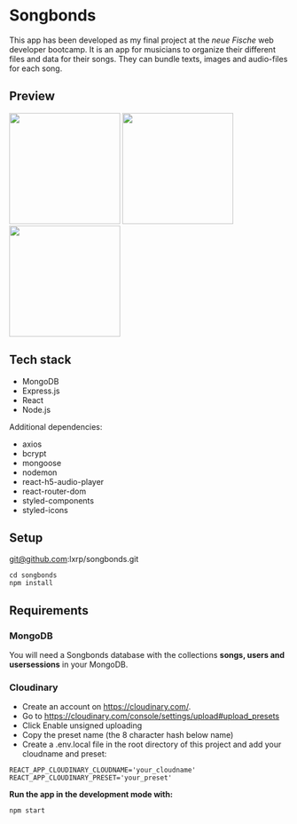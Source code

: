 # Songbonds

This app has been developed as my final project at the *neue Fische* web developer bootcamp.
It is an app for musicians to organize their different files and data for their songs. They can bundle texts, images and audio-files for each song. 


## Preview

<p>
<img src="https://res.cloudinary.com/songbonds/image/upload/v1572295456/GitHub-Pics/q0d1a9s8kbmd2bopvw2r.png" width="200">
<img src="https://res.cloudinary.com/songbonds/image/upload/v1572295457/GitHub-Pics/wec06tsxkkwia0vjiwtt.png" width="200">
<img src="https://res.cloudinary.com/songbonds/image/upload/v1572295462/GitHub-Pics/kcev0bn8cnyxwcp715ld.png" width="200">
</p>

## Tech stack

   * MongoDB
   * Express.js
   * React
   * Node.js

Additional dependencies:

  * axios
  * bcrypt
  * mongoose
  * nodemon
  * react-h5-audio-player
  * react-router-dom
  * styled-components
  * styled-icons

## Setup

git@github.com:lxrp/songbonds.git

```
cd songbonds
npm install
```


## Requirements

### MongoDB

You will need a Songbonds database with the collections **songs, users and usersessions** in your MongoDB. 

### Cloudinary

* Create an account on https://cloudinary.com/.
* Go to https://cloudinary.com/console/settings/upload#upload_presets
* Click Enable unsigned uploading
* Copy the preset name (the 8 character hash below name)
* Create a .env.local file in the root directory of this project and add your cloudname and preset:

```
REACT_APP_CLOUDINARY_CLOUDNAME='your_cloudname'
REACT_APP_CLOUDINARY_PRESET='your_preset'
```


**Run the app in the development mode with:**
```
npm start
```
